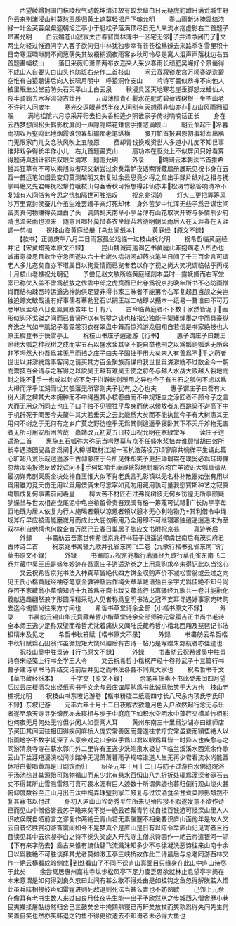 <!-- { "loadSidebar": true } -->
　　西望崚嶒拥国门秣陵秋气动乾坤清江故有蛟龙窟白日元疑虎豹蹲日满荒城生野色云来别渚浸山村莫愁玉质归黄土遮莫轻招月下魂允明
　　春山雨新沐掩霭结浓緑一叶金芙蓉粲粲迎朝旭江亭小于艇松子落满顶尽日无人来流水抱虚影右二首题子昻畵允明
　　白云媚苍山寂寂太古春窅霭林薄中一区宅无邻子并清净闭门了文两生勿轻过惟通问字人客子欲何归中林犹独歩幸有苍苍松爲辨去来路季冬雪里积十日竒寒沍啁啾閴不闻葱蒨失其故梧桐滴夜雨客乡秋可怜尽是离人泪声声落枕边右五首题畵幅枝山
　　落日采薇归萧萧两布衣迩来人采少春雨长顽肥吴巗好个景凿得不成山人自要头白山头也防斑右杂作二首枝山
　　闲云寂寂锁龙宫万顷春湖洗碧空惟有白猿聴讲后向人长啸月明中　呼猿洞作支山
　　吟诗写畵似叅禅不向他人被里眠生公堂前防头石天平山上白云泉
　　秋浸具区天地寒老崖垂脚怒龙蟠仙人夜半骑鹤去木客潜窥古灶丹
　　云母薄梳青石髪水花肥防碧荷钱树根一坐空山老不许时人问嵗年
　　寒光交逗眼苍然半夜人间别有天想得非仙亦非四山风雨拥孤眠
　　满地松隂六月凉采芹归去担头香相逄夕照谁家子倚树喃喃话正长
　　身在云西梦想间松头鹤影枕屏间一声隠隠啼花雉信手推窓满眼山
　　朝云乍起千冷暮雨初収万壑鸣此地烟霞谁领畧却输痴老笔纵横
　　腰刀帕首报君恩初事将军出鴈门无限家门儿女念秋风吹上五陵原
　　费却青钱换戏资世人多道小儿痴不知世事谁非戏争得长年作小儿　右九首题畵支山
　　扇功本在驱炎上不似屏风只好看算得题诗真拙计郤供双眼失清寒　题箑允明
　　外录
　　瑚网云本朝法书首推希哲其狂草有不可以素旭拟者项又新尝过余煑霜鲈夜话索所藏扇册展玩见祝书身在云西一首运笔如烟云变幻莫测越明又新复过余云思竟夕得之矣出手録片纸对之相与抚掌叫絶又先君每抚松撃竹哦枝山句客香秋可怜想得非仙亦非松涛竹籁答响清冷不复知有人间俗务今思之恍如隔世可胜浩叹
　　祝京兆词迹
　　灯火三更把筭筹风沙万里覔封侯蚕儿作茧生难罢蛾子亲灯死却休　身外苦梦中忙浑无些子爲吾谋世间富贵真何物赚得英雄白了头　调鹧鸪天南阜小亭台薄有山花取次开寄与多情熊少府晴也须来雨也须来　随意且啣杯莫惜春衣坐緑苔若待明朝风雨后人在天涯春在天涯　调一剪梅
　　祝枝山临黄庭经册【乌丝阑纸本】
　　黄庭经【原文不録】
　　【款书】正徳庚午八月二日雨窓孤坐戏临一过枝山祝允明
　　祝希哲临黄庭经并记【宋黄蜡笺本原文不録】
　　昆山魏诚甫逺谒乞书黄庭此非抱病老人所办也诚甫意极恳且欲坐守急回遂以六十七嵗久病初闲却药执笔半日间了千三百余言可谓老人多儿态矣自亦不堪属目以狥爱情而已览者若以作字视之尚大笑况谓临帖乎丙戌十月枝山老樵祝允明记
　　予尝见赵文敏所临黄庭经刻本虽时一露妩媚而右军堂室已称优入盖不啻爲叔敖之优孟中郎之虎贲而已此卷爲祝京兆晩年所书不必防画惟肖而结构疎宻转运遒逸神韵俱足要非得书家三昧者不能苐令右军复起且当颔之矣岂独追踪文敏哉设有好事儒者摹勒登石以嗣王赵二帖即以搨本一纸易一鵞谁曰不可万厯甲辰孟冬八日张鳯翼跋峕年七十有八
　　古今临黄庭者不下数十家然皆泥于画形似钩环戈磔之间而已昔贤所以有脱墼之讥也枝指公独能于榘矱绳墨之中而具豪纵奔逸之气如丰肌妃子着霓裳羽衣在翠盘中舞而惊鸿游龙徊翔自若信是书家絶技也大原王穉登书于快雪亭上
　　祝枝山书庄子逍遥游【行书】
　　惠子谓庄子曰魏王贻我大瓠之种我树之成而实五石以盛水浆其坚不能自举也剖之以爲瓢则瓠落无所容非不呺然大也吾爲其无用而掊之庄子曰夫子固拙于用大矣宋人有善爲不手之药者世世以洴澼絖爲事客闻之请买其方百金聚族而谋曰我世世爲洴澼絖不过数金今一朝而鬻技百金请与之客得之以説吴王越有难吴王使之将冬与越人水战大败越人裂地而封之能不手一也或以封或不免于洴澼絖则所用之异也今子有五石之瓠何不虑以爲大樽而浮乎江湖而忧其瓠落无所容则夫子犹有之心也夫
　　惠子谓庄子曰吾有大树人谓之樗其大本拥肿而不中绳墨其小枝卷曲而不中规矩立之涂匠者不顾今子之言大而无用众所同去也庄子曰子独不见狸狌乎卑身而伏以候敖者东西跳梁不避高下中于机辟死于罔罟今夫斄牛其大若垂天之云此能爲大矣而不能执鼠今子有大树患其无用何不树之于无何有之乡广莫之野彷徨乎无爲其侧逍遥乎寝卧其下不夭斤斧物无害者无所可用安所困苦哉　嘉靖改元初夏五日枝山祝允明在寒緑堂写
　　读庄子逍遥游二首
　　惠施五石瓠弥大弥无当呺然莫与京不任盛水浆掊弃谁顾惜胡由效所长幸遇漆园叟昌言爲阐大樽堪取材江湖一苇杭浩荡凌万顷寥廓共徜徉平生诵此篇心旷超八荒乐哉逍遥游千古仰蒙庄于今所见殊却笑予更狂璠璵韫在璞奚必爲珪璋儵忽凿浑沌报徳反致戕试问不手何如袖手康澼絖裂地封臧谷均亡羊欲识大瓠真请从最初详弗剖天质全块处神自王惟大似不肖老氏言孔彰镇以无名朴朴散器始张有用以爲用锥刀竞夭伤无用以爲用伎俩未尽忘寜如竟勿用藏用孰可量我愿寳斯种艺之寂寞塲瓠成复何事畵前问羲皇
　　樗大苦不材匠石过弗视树彼无何乡彷徨无所事颇疑梦蝶翁与世太相避曳尾泥中龟岂希留骨贵吾观闽有榕一筹蔑可试祗广长防亭亭毎匝地既为居人依复为行人施暍者頼以凉惫者頼以憩本无心利物物乃其利借令中绳规斧斤早应被焉能磨嵗月而成此大庇勿用用乃全用即不可继寝寤独逍遥逍遥未为至双林利自他樗也何敢企旹万厯己丑春日巢居子张应文书附祝京兆
　　真迹卷后
　　外録
　　书畵舫云吾家世传希哲京兆行书荘子逍遥游师虞世南后有茂实府君古体诗二首
　　祝京兆书离骚九歌并孔雀东南飞二卷【九歌行楷书孔雀东南飞行草书原文不録】
　　外録
　　书畵舫云祝京兆楷行离骚经九歌行草孔雀东南飞二卷并藏中吴王氏是盛年妙迹在吾家庄子逍遥游卷之上用意购求卒未得记此以当铭心
　　又云祝希哲京兆书法入神真草皆絶代四方饼金収购声价不减松雪翁或云过之向见王氏小楷黄庭经袖卷笔意全斆钟繇后作绳头章草跋语殆百余字尤爲佳絶不知今尚存否予家藏翁小草懐知诗十九首爲守斋书跋又藏翁行书离骚经九歌共一卷并能融化羲献逸趣翩然兼字形圆浑精采动人见者称爲皇明书法之冠不妄耳寻遇好事家宛转购去迄今惋惜尚往来方寸间也
　　希哲书草堂诗余全部【小楷书原文不録】
　　外录
　　书畵舫云锡山华氏寳藏希哲小楷草堂诗余全部师钟元常履吉正书尚书毛诗全本师王逸少足称双璧而希哲尤沈着痛快又闻陆氏藏希哲小楷北西厢及琵琶记书法极精未及见之
　　希哲书秋轩赋【楷书原文不录】
　　外録
　　书畵舫云希哲楷书秋轩赋爲石田翁作虽循规矩大饶风趣后有古诗一帖乃是写赠朱野航者亦佳迹也
　　祝枝山吴中胜景诗【行书原文不録】
　　外録
　　书畵舫云祝希哲吴中胜景诗卷宋经笺上行书全学王大令
　　又云祝希哲小楷楞严经十卷孙武子十三篇行书曹子建诗草书马异结交诗前后并见之而书法各各不同真大家也
　　祝希哲书千文【草书藏经纸本】
　　千字文【原文不録】
　　余笔虽拙素不书此癸未闰四月望后过云庄楼酒次出经纸索书千文余与云庄谊厚勉爲书此诚爲贻笑于大方也　枝山老樵祝允明
　　祝枝山书东坡记游卷【楷书粉牋二纸高四寸长八尺余内项氏李氏印不録】东坡记游
　　元丰六年十月十二日夜解衣欲睡月色入户欣然起行念无与乐者遂至承天寺寻张懐民亦未寝相与歩于中庭庭下如积水空明水中藻荇交横盖竹栢影也何夜无月何处无竹但少闲人如吾两人耳
　　黄州东南三十里爲沙湖亦曰螺师店予买田其间因往相田得疾闻麻桥人庞安常善医而聋遂往求疗安常虽聋而頴悟絶人以指画地字不数字辄深了人意余戏之曰余以手爲口君以眼爲耳皆一时异人也疾愈与之同游清泉寺寺在蕲水郭门外二里许有王逸少洗笔泉水极甘下临兰溪溪水西流余作歌云山下兰芽短浸溪松间沙路净无泥萧萧暮雨子规啼谁道人生无再少君看流水尚能西休将白髪唱黄鸡是日剧饮而归
　　绍圣元年十月十二日与防子过游白水佛迹院浴于汤池热甚其源殆可熟物循山而东少北有悬水百仭山八九折折处辄爲潭深者磓石五丈不得其所止雪溅雷怒可喜可畏水涯有巨人迹数十所谓佛迹也暮归倒行观山烧火甚俯仰度数谷至江山月出击汰中掬弄珠璧到家二鼓复与过饮酒食余甘煮菜顾影頽然不复甚寐书以付过
　　仆初入庐山山谷竒秀平生所未见殆应接不暇遂发意不欲作诗已而见山中僧俗皆云苏子瞻来矣不觉一絶云芒鞵青竹杖自挂百钱游可怪深山里人人识故侯既自哂前言之谬复作两絶云青山若无素偃蹇不相亲要识庐山面他年是故人又云自昔忆胜赏初游杳霭间如今不是梦真个是庐山是日有以陈令举庐山记见寄者且行且读见其中云徐凝李白之诗不觉失笑旋入开先寺主僧求诗因作一絶云帝遣银河一沠【下有来字防去】埀古来惟有謪仙辞飞流溅沬知多少不与徐凝洗恶诗往来山南十余日以爲胜絶不可胜谈择其尤者莫如潄玉亭三峡桥故作此二诗最后与总老同游西林又作一絶云横看成岭侧成到处看山了不同不识庐山真面目只缘身在此山中庐山诗尽于此矣
　　余尝寓居惠州嘉祐寺纵歩松风亭下足力疲乏思欲就林止息望亭宇尚在木末意谓是如何得到良久忽曰此间有甚么歇不得处由是如挂钩之鱼忽得解脱若人悟此虽兵阵相接鼓声如雷霆进则死敌退则死法当甚么旹也不妨熟歇
　　己夘上元余在儋耳有老书生数人来过曰良月佳夜先生能一出乎予欣然从之歩城西入僧舍歴小巷民夷襍揉屠酤纷然归舍己三鼓矣舍中掩闗熟寝已再鼾矣放杖而笑孰爲得失问先生何笑盖自笑也然亦笑韩退之钓鱼不得更欲逺去不知诲者未必得大鱼也
